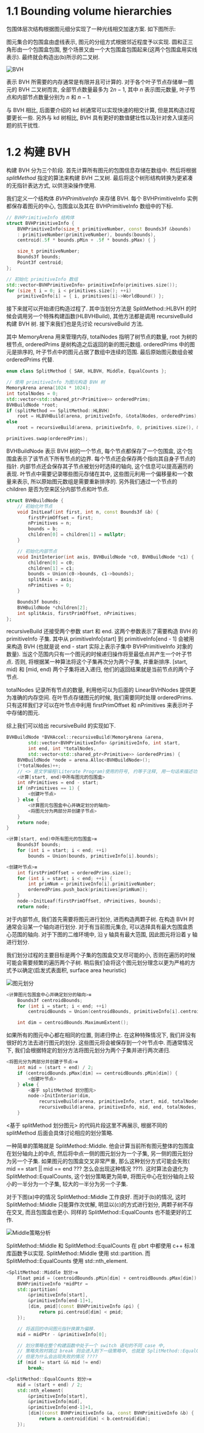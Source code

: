 # 1.1 Bounding volume hierarchies
包围体层次结构根据图元细分实现了一种光线相交加速方案. 如下图所示:

图元集合的包围盒由虚线表示, 图元的分组方式根据邻近程度予以实现. 圆和正三角形由一个包围盒包围, 整个场景又由一个大包围盒包围起来(这两个包围盒用实线表示). 最终就会构造出(b)所示的二叉树.

![BVH](figures/4.1.png)

表示 BVH 所需要的内存通常是有限并且可计算的. 对于各个叶子节点存储单一图元的 BVH 二叉树而言, 全部节点数量最多为 $2n-1$, 其中 $n$ 表示图元数量, 叶子节点和内部节点数量分别为 $n$ 和 $n-1$.

与 BVH 相比, 后面要介绍的 kd 树通常可以实现快速的相交计算, 但是其构造过程要更长一些. 另外与 kd 树相比, BVH 具有更好的数值健壮性以及针对舍入误差问题的抗干扰性.

# 1.2 构建 BVH
构建 BVH 分为三个阶段. 首先计算所有图元的包围信息存储在数组中. 然后将根据 *splitMethod* 指定的算法来构建 BVH 二叉树. 最后将这个树形结构转换为更紧凑的无指针表达方式, 以供渲染操作使用.

我们定义一个结构体 *BVHPrimitiveInfo* 来存储 BVH. 每个 BVHPrimitiveInfo 实例都保存着图元的中心, 包围盒以及其在 BVHPrimitiveInfo 数组中的下标.

```c++
// BVHPrimitiveInfo 结构体
struct BVHPrimitiveInfo {
	BVHPrimitiveInfo(size_t primitiveNumber, const Bounds3f &bounds)
	: primitiveNumber(primitiveNumber), bounds(bounds),
	centroid(.5f * bounds.pMin + .5f * bounds.pMax) { }

	size_t primitiveNumber;
	Bounds3f bounds;
	Point3f centroid;
};

// 初始化 primitiveInfo 数组
std::vector<BVHPrimitiveInfo> primitiveInfo(primitives.size());
for (size_t i = 0; i < primitives.size(); ++i)
	primitiveInfo[i] = { i, primitives[i]->WorldBound() };
```

接下来就可以开始递归构造过程了. 其中当划分方法是 SplitMethod::HLBVH 的时候会调用另一个特殊构建函数(HLBVHBuild), 其他方法都是调用 recursiveBuild 构建 BVH 树. 接下来我们也是先讨论 recursiveBuild 方法.

其中 MemoryArena 用来管理内存, totalNodes 指明了树节点的数量, root 为树的根节点, orderedPrims 是树构造之后返回的新的图元数组. orderedPrims 中的图元是排序的, 叶子节点中的图元占据了数组中连续的范围. 最后原始图元数组会被 orderedPrims 代替.

```c++
enum class SplitMethod { SAH, HLBVH, Middle, EqualCounts };
```

```c++
// 使用 primitiveInfo 为图元构造 BVH 树
MemoryArena arena(1024 * 1024);
int totalNodes = 0;
std::vector<std::shared_ptr<Primitive>> orderedPrims;
BVHBuildNode *root;
if (splitMethod == SplitMethod::HLBVH)
	root = HLBVHBuild(arena, primitiveInfo, &totalNodes, orderedPrims);
else
	root = recursiveBuild(arena, primitiveInfo, 0, primitives.size(), &totalNodes, orderedPrims);

primitives.swap(orderedPrims);
```

BVHBuildNode 表示 BVH 树的一个节点, 每个节点都保存了一个包围盒, 这个包围盒表示了该节点下所有节点的边界. 每个节点还会保存两个指向其自身子节点的指针. 内部节点还会保存其子节点被划分时选择的轴向, 这个信息可以提高遍历的表现. 叶节点中需要记录哪些图元存储在其中, 这些图元利用一个偏移量和一个数量来表示, 所以原始图元数组是需要重新排序的. 另外我们通过一个节点的 children 是否为空来区分内部节点和叶节点.

```c++
struct BVHBuildNode {
	// 初始化叶节点
	void InitLeaf(int first, int n, const Bounds3f &b) {
		firstPrimOffset = first;
		nPrimitives = n;
		bounds = b;
		children[0] = children[1] = nullptr;
	}

	// 初始化内部节点
	void InitInterior(int axis, BVHBuildNode *c0, BVHBuildNode *c1) {
		children[0] = c0;
		children[1] = c1;
		bounds = Union(c0->bounds, c1->bounds);
		splitAxis = axis;
		nPrimitives = 0;
	}

	Bounds3f bounds;
	BVHBuildNode *children[2];
	int splitAxis, firstPrimOffset, nPrimitives;
};
```

recursiveBuild 还接受两个参数 start 和 end. 这两个参数表示了需要构造 BVH 的 primitiveInfo 子集. 其中从 primitiveInfo[start] 到 primitiveInfo[end - 1] 会被用来构造 BVH (也就是说 end - start 实际上表示子集中 BVHPrimitiveInfo 对象的数量). 当这个范围内只有一个图元的时候递归操作将至最低点并产生一个叶子节点. 否则, 将根据某一种算法将这个子集再次分为两个子集, 并重新排序. [start, mid) 和 [mid, end) 两个子集将进入递归, 他们的返回结果就是当前节点的两个子节点.

totalNodes 记录所有节点的数量, 利用他可以为后面的 LinearBVHNodes 提供更为准确的内存空间. 在叶节点存储图元的时候, 我们需要同时处理 orderedPrims. 只有这样我们才可以在叶节点中利用 firstPrimOffset 和 nPrimitives 来表示叶子中存储的图元.

综上我们可以给出 recursiveBuild 的实现如下.
```c++
BVHBuildNode *BVHAccel::recursiveBuild(MemoryArena &arena,
		std::vector<BVHPrimitiveInfo> &primitiveInfo, int start,
		int end, int *totalNodes,
		std::vector<std::shared_ptr<Primitive>> &orderedPrims) {
	BVHBuildNode *node = arena.Alloc<BVHBuildNode>();
	(*totalNodes)++;
	// <> 是文学编程(Literate Program)使用的符号, 约等于注释, 用一句话来描述功能, 代替大段的实现代码.
	<计算[start, end)中所有图元的包围盒>
	int nPrimitives = end - start;
	if (nPrimitives == 1) {
		<创建叶节点>
	} else {
		<计算图元包围盒中心并确定划分的轴向>
		<将图元分为两部分并创建子节点>
	}
	return node;
}
```

```c++
<计算[start, end)中所有图元的包围盒>≡
	Bounds3f bounds;
	for (int i = start; i < end; ++i)
		bounds = Union(bounds, primitiveInfo[i].bounds);
```

```c++
<创建叶节点>≡
	int firstPrimOffset = orderedPrims.size();
	for (int i = start; i < end; ++i) {
		int primNum = primitiveInfo[i].primitiveNumber;
		orderedPrims.push_back(primitives[primNum]);
	}
	node->InitLeaf(firstPrimOffset, nPrimitives, bounds);
	return node;
```

对于内部节点, 我们首先需要将图元进行划分, 进而构造两颗子树. 在构造 BVH 时通常会沿某一个轴向进行划分. 对于有当前图元集合, 可以选择具有最大包围盒质心范围的轴向. 对于下图的二维环境中, 沿 y 轴具有最大范围, 因此图元将沿着 y 轴进行划分.

我们划分过程的主要目标是两个子集的包围盒交叉尽可能的小, 否则在遍历的时候可能会需要频繁的遍历两个子树. 稍后我们会将这个图元划分理念以更为严格的方式予以确定(启发式表面积, surface area heuristic)

![图元划分](figures/4.2.png)

```c++
<计算图元包围盒中心并确定划分的轴向>≡
	Bounds3f centroidBounds;
	for (int i = start; i < end; ++i)
		centroidBounds = Union(centroidBounds, primitiveInfo[i].centroid);

	int dim = centroidBounds.MaximumExtent();
```

如果所有的图元中心都在相同的位置, 则递归停止. 在这种特殊情况下, 我们并没有很好的方法去进行图元的划分. 这些图元将会被保存到一个叶节点中. 而通常情况下, 我们会根据特定的划分方法将图元划分为两个子集并进行两次递归.

```c++
<将图元分为两部分并创建子节点>≡
	int mid = (start + end) / 2;
	if (centroidBounds.pMax[dim] == centroidBounds.pMin[dim]) {
		<创建叶节点>
	} else {
		<基于 splitMethod 划分图元>
		node->InitInterior(dim,
			recursiveBuild(arena, primitiveInfo, start, mid, totalNodes, orderedPrims),
			recursiveBuild(arena, primitiveInfo, mid, end, totalNodes, orderedPrims));
	}
```

<基于 splitMethod 划分图元> 的代码片段这里不再展示, 根据不同的 splitMethod 后面会具体讨论相应的划分策略.

一种简单的策略就是 SplitMethod::Middle. 他会计算当前所有图元整体的包围盒在划分轴向上的中点, 然后将中点一侧的图元划分为一个子集, 另一侧的图元划分为另一个子集. 如果图元的包围盒交叉非常严重, 那么这种划分方式可能会失败( mid == start || mid == end ??? 怎么会出现这种情况 ???). 这时算法会退化为 SplitMethod::EqualCounts, 这个划分策略更为简单, 将图元中心在划分轴向上较小的一半分为一个子集, 较大的一半分为另一个子集.

对于下图(a)中的情况 SplitMethod::Middle 工作良好. 而对于(b)的情况, 这时 SplitMethod::Middle 只能算作次优解, 明显以(c)的方式进行划分, 两颗子树不存在交叉, 而且包围盒也更小. 同样的 SplitMethod::EqualCounts 也不能更好的工作.

![Middle策略分析](figures/4.4.png)

SplitMethod::Middle 和 SplitMethod::EqualCounts 在 pbrt 中都使用 c++ 标准库函数予以实现.
SplitMethod::Middle 使用 std::partition. 而 SplitMethod::EqualCounts 使用 std::nth_element.

```c++
<SplitMethod::Middle 划分>≡
	Float pmid = (centroidBounds.pMin[dim] + centroidBounds.pMax[dim]) / 2;
	BVHPrimitiveInfo *midPtr =
	std::partition(
		&primitiveInfo[start],
		&primitiveInfo[end-1]+1,
		[dim, pmid](const BVHPrimitiveInfo &pi) {
			return pi.centroid[dim] < pmid;
	});

	// 将返回的中间图元指针换算为偏移.
	mid = midPtr - &primitiveInfo[0];

	// 划分策略在整个构建函数中处于一个 switch 语句的不同 case 中,
	// 策略失败时跳过 break 则会进入到下一级策略中, 也就是 SplitMethod::EqualCounts
	// 但是为什么会出现失败的情况 ????
	if (mid != start && mid != end)
		break;
```

```c++
<SplitMethod::EqualCounts 划分>≡
	mid = (start + end) / 2;
	std::nth_element(
		&primitiveInfo[start],
		&primitiveInfo[mid],
		&primitiveInfo[end-1]+1,
		[dim](const BVHPrimitiveInfo &a, const BVHPrimitiveInfo &b) {
			return a.centroid[dim] < b.centroid[dim];
	});
```